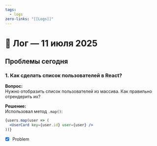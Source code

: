 ```yaml
---
tags:
  - logs
zero-links: "[[Logs]]"
---
```

# 🚀 Лог — 11 июля 2025

## Проблемы сегодня

### 1. Как сделать список пользователей в React?
**Вопрос:**  
Нужно отобразить список пользователей из массива. Как правильно отрендерить их?

**Решение:**  
Использовал метод `.map()`:

```jsx
{users.map(user => (
  <UserCard key={user.id} user={user} />
))}
```

- [x] Problem


